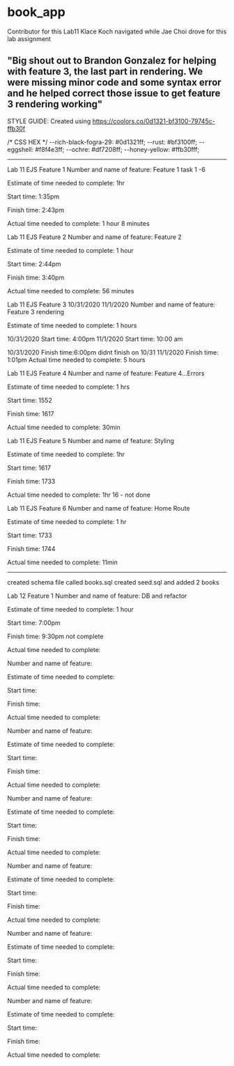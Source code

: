 # book_app

Contributor for this Lab11
Klace Koch navigated while Jae Choi drove for this lab assignment

"Big shout out to Brandon Gonzalez for helping with feature 3, the last part in rendering. We were missing minor code and some syntax error and he helped correct those issue to get feature 3 rendering working"
---------------------------------------
STYLE GUIDE:
Created using https://coolors.co/0d1321-bf3100-79745c-ffb30f

/* CSS HEX */
--rich-black-fogra-29: #0d1321ff;
--rust: #bf3100ff;
--eggshell: #f8f4e3ff;
--ochre: #df7208ff;
--honey-yellow: #ffb30fff;

-----------------------------------------
Lab 11 EJS Feature 1
Number and name of feature: Feature 1 task 1 -6

Estimate of time needed to complete: 1hr

Start time: 1:35pm

Finish time: 2:43pm

Actual time needed to complete: 1 hour 8 minutes



Lab 11 EJS Feature 2
Number and name of feature: Feature 2

Estimate of time needed to complete: 1 hour

Start time: 2:44pm 

Finish time: 3:40pm

Actual time needed to complete:  56 minutes


Lab 11 EJS Feature 3
10/31/2020
11/1/2020
Number and name of feature: Feature 3 rendering

Estimate of time needed to complete: 1 hours

10/31/2020
Start time: 4:00pm
 11/1/2020
Start time: 10:00 am

10/31/2020
Finish time:6:00pm didnt finish on 10/31
11/1/2020 
Finish time: 1:01pm
Actual time needed to complete: 5 hours



Lab 11 EJS Feature 4
Number and name of feature: Feature 4...Errors

Estimate of time needed to complete: 1 hrs

Start time: 1552

Finish time: 1617

Actual time needed to complete:  30min



Lab 11 EJS Feature 5
Number and name of feature: Styling

Estimate of time needed to complete: 1hr

Start time: 1617

Finish time: 1733

Actual time needed to complete: 1hr 16 - not done



Lab 11 EJS Feature 6
Number and name of feature: Home Route

Estimate of time needed to complete: 1 hr

Start time: 1733

Finish time: 1744

Actual time needed to complete: 11min

-----------------------------------------------------------------
created schema file called books.sql
created seed.sql and added 2 books 

Lab 12 Feature 1
Number and name of feature: DB and refactor

Estimate of time needed to complete: 1 hour

Start time: 7:00pm

Finish time: 9:30pm not complete

Actual time needed to complete: 


Number and name of feature:

Estimate of time needed to complete: 

Start time: 

Finish time: 

Actual time needed to complete: 


Number and name of feature:

Estimate of time needed to complete: 

Start time: 

Finish time: 

Actual time needed to complete: 


Number and name of feature:

Estimate of time needed to complete: 

Start time: 

Finish time: 

Actual time needed to complete: 


Number and name of feature:

Estimate of time needed to complete: 

Start time: 

Finish time: 

Actual time needed to complete: 


Number and name of feature:

Estimate of time needed to complete: 

Start time: 

Finish time: 

Actual time needed to complete: 



Number and name of feature:

Estimate of time needed to complete: 

Start time: 

Finish time: 

Actual time needed to complete: 


